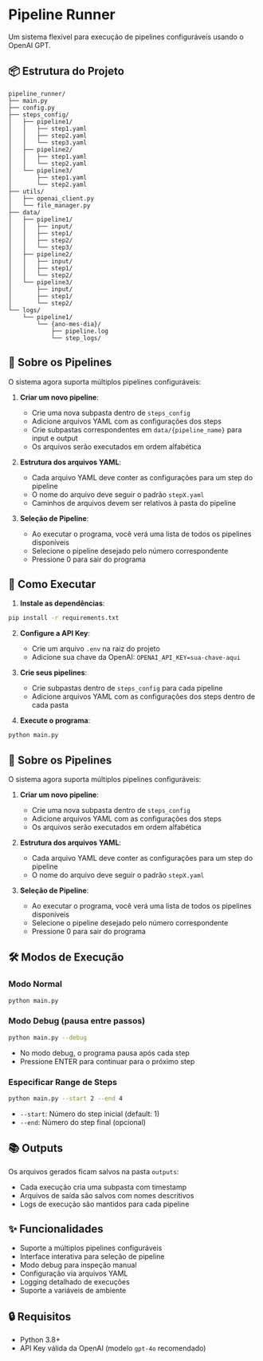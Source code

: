 
# Pipeline Runner

Um sistema flexível para execução de pipelines configuráveis usando o OpenAI GPT.

## 📦 Estrutura do Projeto

```
pipeline_runner/
├── main.py
├── config.py
├── steps_config/
│   ├── pipeline1/
│   │   ├── step1.yaml
│   │   ├── step2.yaml
│   │   └── step3.yaml
│   ├── pipeline2/
│   │   ├── step1.yaml
│   │   └── step2.yaml
│   └── pipeline3/
│       ├── step1.yaml
│       └── step2.yaml
├── utils/
│   ├── openai_client.py
│   └── file_manager.py
├── data/
│   ├── pipeline1/
│   │   ├── input/
│   │   ├── step1/
│   │   ├── step2/
│   │   └── step3/
│   ├── pipeline2/
│   │   ├── input/
│   │   ├── step1/
│   │   └── step2/
│   └── pipeline3/
│       ├── input/
│       ├── step1/
│       └── step2/
└── logs/
    └── pipeline1/
        └── {ano-mes-dia}/
            ├── pipeline.log
            └── step_logs/
```

## 📝 Sobre os Pipelines

O sistema agora suporta múltiplos pipelines configuráveis:

1. **Criar um novo pipeline**:
   - Crie uma nova subpasta dentro de `steps_config`
   - Adicione arquivos YAML com as configurações dos steps
   - Crie subpastas correspondentes em `data/{pipeline_name}` para input e output
   - Os arquivos serão executados em ordem alfabética

2. **Estrutura dos arquivos YAML**:
   - Cada arquivo YAML deve conter as configurações para um step do pipeline
   - O nome do arquivo deve seguir o padrão `stepX.yaml`
   - Caminhos de arquivos devem ser relativos à pasta do pipeline

3. **Seleção de Pipeline**:
   - Ao executar o programa, você verá uma lista de todos os pipelines disponíveis
   - Selecione o pipeline desejado pelo número correspondente
   - Pressione 0 para sair do programa

## 🚀 Como Executar

1. **Instale as dependências**:
```bash
pip install -r requirements.txt
```

2. **Configure a API Key**:
   - Crie um arquivo `.env` na raiz do projeto
   - Adicione sua chave da OpenAI: `OPENAI_API_KEY=sua-chave-aqui`

3. **Crie seus pipelines**:
   - Crie subpastas dentro de `steps_config` para cada pipeline
   - Adicione arquivos YAML com as configurações dos steps dentro de cada pasta

4. **Execute o programa**:
```bash
python main.py
```

## 📝 Sobre os Pipelines

O sistema agora suporta múltiplos pipelines configuráveis:

1. **Criar um novo pipeline**:
   - Crie uma nova subpasta dentro de `steps_config`
   - Adicione arquivos YAML com as configurações dos steps
   - Os arquivos serão executados em ordem alfabética

2. **Estrutura dos arquivos YAML**:
   - Cada arquivo YAML deve conter as configurações para um step do pipeline
   - O nome do arquivo deve seguir o padrão `stepX.yaml`

3. **Seleção de Pipeline**:
   - Ao executar o programa, você verá uma lista de todos os pipelines disponíveis
   - Selecione o pipeline desejado pelo número correspondente
   - Pressione 0 para sair do programa

## 🛠️ Modos de Execução

### Modo Normal
```bash
python main.py
```

### Modo Debug (pausa entre passos)
```bash
python main.py --debug
```

- No modo debug, o programa pausa após cada step
- Pressione ENTER para continuar para o próximo step

### Especificar Range de Steps
```bash
python main.py --start 2 --end 4
```

- `--start`: Número do step inicial (default: 1)
- `--end`: Número do step final (opcional)

## 📚 Outputs

Os arquivos gerados ficam salvos na pasta `outputs`:
- Cada execução cria uma subpasta com timestamp
- Arquivos de saída são salvos com nomes descritivos
- Logs de execução são mantidos para cada pipeline

## ✨ Funcionalidades

- Suporte a múltiplos pipelines configuráveis
- Interface interativa para seleção de pipeline
- Modo debug para inspeção manual
- Configuração via arquivos YAML
- Logging detalhado de execuções
- Suporte a variáveis de ambiente

## 🔒 Requisitos

- Python 3.8+
- API Key válida da OpenAI (modelo `gpt-4o` recomendado)
